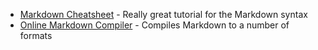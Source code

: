 ---
---
* [Markdown Cheatsheet](https://github.com/adam-p/markdown-here/wiki/Markdown-Cheatsheet) - Really great tutorial for the Markdown syntax
* [Online Markdown Compiler](https://dillinger.io/) - Compiles Markdown to a number of formats
